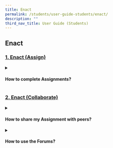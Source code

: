 ```yaml
---
title: Enact
permalink: /students/user-guide-students/enact/
description: ""
third_nav_title: User Guide (Students)
---
```

## Enact

### [1. Enact (Assign)](/teacher-user-guide/discover/index/)

<details><summary><h4> How to complete Assignments?</h4></summary>
<details><summary><h5> How to access my Assignments?</h5></summary>

<ul>
  <li><a target="_blank" href="https://www.notion.so/About-Assignments-b1488c912e684915bcf5a5603922def8">About Assignments</a></li>
  <li><a target="_blank" href="https://www.notion.so/View-Assignments-6be91692ffa346c28b6e59162664ebf4">View Assignments</a></li>
  <li><a target="_blank" href="https://www.notion.so/Navigate-an-Assignment-87ff488ea01f448c98756c71ec1690d1">Navigate an Assignment</a></li>
  <li><a target="_blank" href="https://www.notion.so/Attempt-an-Assignment-60371cf299084e898c3034cdf4e5f44a">Attempt an Assignment</a></li>
  <li><a target="_blank" href="https://www.notion.so/Complete-an-Activity-Section-acd1a513de55404ba53efffca445cfbb">Complete an Activity &amp; Section</a></li>
</ul>
</details>
<details><summary><h5>How to attempt the different Question Types?</h5></summary> 

<ul>
		<li><a target="_blank" href="https://www.notion.so/Attempt-a-Multiple-Choice-Question-2d617463a708420f8a5d3eb371f5e1b8">Attempt a Multiple-Choice Question</a></li>
<li><a target="_blank" href="https://www.notion.so/Attempt-a-Fill-in-the-Blanks-Question-d24eab0b58b14d90b553782e4b743289">Attempt a Fill-in-the-Blanks Question</a></li>
<li><a target="_blank" href="https://www.notion.so/Attempt-a-Click-and-Drop-Question-61f94a43a54d459ba8213235e1aaa5f7">Attempt a Click-and-Drop Question</a></li>
<li><a target="_blank" href="https://www.notion.so/Attempt-an-Error-Editing-Question-3da010f2a861470aa51797ab3b5ce4fb">Attempt an Error-Editing Question</a></li>
<li><a target="_blank" href="https://www.notion.so/Attempt-an-Audio-Response-Question-143e12cad8084b5f9c808b5a6fccd97c">Attempt an Audio-Response Question</a></li>
<li><a target="_blank" href="https://www.notion.so/Attempt-a-Free-Response-Question-0a25b2983dff4f179e49634a9ded3186">Attempt a Free-Response Question</a></li>
<li><a target="_blank" href="https://www.notion.so/Attempt-a-Multi-Part-Question-7f0faf0935a94d96bb39bcebb97535d3">Attempt a Multi-Part Question</a></li>
<li><a target="_blank" href="https://www.notion.so/Attempt-an-Interactive-Thinking-Tool-Component-9c0e596a56f94093849f7e2fbd5bd925">Attempt an Interactive Thinking Tool Component</a></li>
<li><a target="_blank" href="https://www.notion.so/Attempt-a-Poll-2e67c19fb9e8462e98c3bbaefb62369f">Attempt a Poll</a></li>
<li><a target="_blank" href="https://www.notion.so/Attempt-a-Question-with-Rubrics-f18a7f9d5b2c4acaba3045debb98c8aa">Attempt a Question with Rubrics</a></li>
<li><a target="_blank" href="https://www.notion.so/Attempt-a-Team-Quiz-84dde19b26ea48b2a40d3db1a8c6b1e0">Attempt a Team Quiz</a></li>
<li><a target="_blank" href="https://www.notion.so/Attempt-Google-Attached-Files-3aa961399d4c4032a665c3213e03a817">Attempt Google-Attached Files</a></li>
</ul>
</details>
<details>	
<summary><h5>What features are there to support learning of my Mother Tongue?</h5></summary>

<ul>
<li><a target="_blank" href="https://www.notion.so/Text-to-Speech-TTS-eb9e91fcf6c948faa3dba65c6f38cf42">Text-to-Speech (TTS)</a></li>
<li><a target="_blank" href="https://www.notion.so/Speech-Evaluation-8de953cc81b64296ad4861fa3ec90a7e">Speech Evaluation</a></li>
<li><a target="_blank" href="https://www.notion.so/E-Dictionary-b6e29f7fe51c440dbdecc5d93ba17112">E-Dictionary</a></li>
</ul>
</details>
	
<details>	
<summary><h5>How to add Rich Text in responses?</h5></summary>

<ul>
<li><a target="_blank" href="https://www.notion.so/Formatting-Paragraphing-7914b48243384679811f7afb9071f3d5">Formatting &amp; Paragraphing</a></li>
<li><a target="_blank" href="https://www.notion.so/Insert-Tables-7f2744cac033430b9adccb0517625d10">Insert Tables</a></li>
<li><a target="_blank" href="https://www.notion.so/Upload-File-1d227318e89145fa9d367c3e3a05d1d7">Upload File</a></li>
<li><a target="_blank" href="https://www.notion.so/Insert-Drawing-39406e5ce3524978a0b4e732f9a495b4">Insert Drawing</a></li>
<li><a target="_blank" href="https://www.notion.so/Insert-Chinese-or-Tamil-Text-2d55e6bda2784de78b66dc50b01c859b">Insert Chinese or Tamil Text</a></li>
<li><a target="_blank" href="https://www.notion.so/Insert-Mathematical-or-Chemical-Equations-f46ba7a11512468d94567d762695601d">Insert Mathematical or Chemical Equations</a></li>
<li><a target="_blank" href="https://www.notion.so/Insert-Edit-Links-7567da82ddc74a9fad7e0c8bf60afe65">Insert &amp; Edit Links</a></li>
<li><a target="_blank" href="https://www.notion.so/Insert-Emoticon-9cd7961445804aeba3caf234b5cefd72">Insert Emoticon</a></li>
<li><a target="_blank" href="https://www.notion.so/Insert-Tooltip-3507c9d2857f497b9ae1f1cc7fab3550">Insert Tooltip</a></li>
</ul>
</details>	
</details>

### [2. Enact (Collaborate)](/teacher-user-guide/discover/index/)

<details><summary><h4> How to share my Assignment with peers?</h4></summary>
<ul>
  <li><a target="_blank" href="https://www.notion.so/About-Assignment-Sharing-36b51c5efc44478c92b700aa3ae9a784">About Assignment Sharing</a></li>
  <li><a target="_blank" href="https://www.notion.so/Request-to-Share-Assignment-5b207b8ee6b349beb7743733a38aed5a">Request to Share Assignment</a></li>
  <li><a target="_blank" href="https://www.notion.so/Accept-a-Share-Request-7d0b40bd3b354d66834201fe851344e9">Accept a Share Request</a></li>
  <li><a target="_blank" href="https://www.notion.so/Interact-in-a-Shared-Assignment-b473c5d156c5475ba2c0ea4dcff2b716">Interact in a Shared Assignment</a></li>
</ul>

</details>
<details><summary><h4> How to use the Forums?</h4></summary>
<ul>
  <li><a target="_blank" href="https://www.notion.so/Access-the-Forum-93f952d2efdc45a883710367a75e6660">Access the Forum</a></li>
  <li><a target="_blank" href="https://www.notion.so/Create-a-New-Poll-399b4ec9678b45d7b0efe7ae910711c1">Create a New Poll</a></li>
  <li><a target="_blank" href="https://www.notion.so/Edit-a-Poll-698e803e01674f96b7c482c66dd85f81">Edit a Poll</a></li>
  <li><a target="_blank" href="https://www.notion.so/Posting-on-a-Discussion-Topic-Improved-a8fe5fcf8ff34cffa2f0af58b285a58f">Posting on a Discussion Topic (Improved)</a></li>
</ul>
	</details>